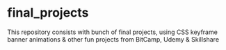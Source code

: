 # final_projects

This repository consists with bunch of final projects, using CSS keyframe banner animations & other fun projects from BitCamp, Udemy & Skillshare
